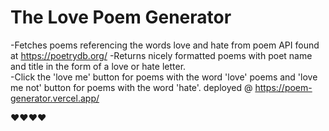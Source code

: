 # The Love Poem Generator
-Fetches poems referencing the words love and hate from poem API found at https://poetrydb.org/
-Returns nicely formatted poems with poet name and title in the form of a love or hate letter.  
-Click the 'love me' button for poems with the word 'love' poems and 'love me not' button for poems with the word 'hate'.
deployed @ https://poem-generator.vercel.app/

❤️❤️❤️❤️
